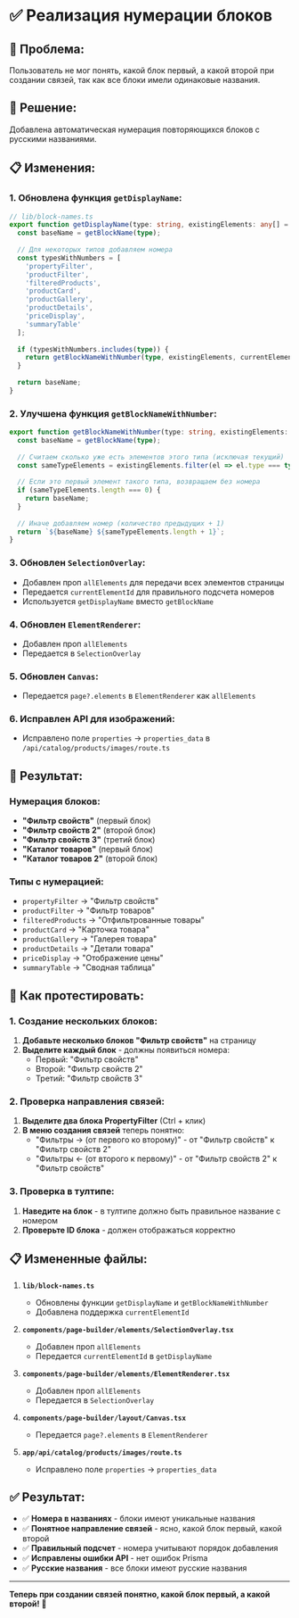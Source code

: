 # ✅ Реализация нумерации блоков

## 🎯 **Проблема:**
Пользователь не мог понять, какой блок первый, а какой второй при создании связей, так как все блоки имели одинаковые названия.

## 🔧 **Решение:**
Добавлена автоматическая нумерация повторяющихся блоков с русскими названиями.

## 📋 **Изменения:**

### **1. Обновлена функция `getDisplayName`:**
```typescript
// lib/block-names.ts
export function getDisplayName(type: string, existingElements: any[] = [], currentElementId?: string): string {
  const baseName = getBlockName(type);
  
  // Для некоторых типов добавляем номера
  const typesWithNumbers = [
    'propertyFilter',
    'productFilter', 
    'filteredProducts',
    'productCard',
    'productGallery',
    'productDetails',
    'priceDisplay',
    'summaryTable'
  ];
  
  if (typesWithNumbers.includes(type)) {
    return getBlockNameWithNumber(type, existingElements, currentElementId);
  }
  
  return baseName;
}
```

### **2. Улучшена функция `getBlockNameWithNumber`:**
```typescript
export function getBlockNameWithNumber(type: string, existingElements: any[] = [], currentElementId?: string): string {
  const baseName = getBlockName(type);
  
  // Считаем сколько уже есть элементов этого типа (исключая текущий)
  const sameTypeElements = existingElements.filter(el => el.type === type && el.id !== currentElementId);
  
  // Если это первый элемент такого типа, возвращаем без номера
  if (sameTypeElements.length === 0) {
    return baseName;
  }
  
  // Иначе добавляем номер (количество предыдущих + 1)
  return `${baseName} ${sameTypeElements.length + 1}`;
}
```

### **3. Обновлен `SelectionOverlay`:**
- Добавлен проп `allElements` для передачи всех элементов страницы
- Передается `currentElementId` для правильного подсчета номеров
- Используется `getDisplayName` вместо `getBlockName`

### **4. Обновлен `ElementRenderer`:**
- Добавлен проп `allElements`
- Передается в `SelectionOverlay`

### **5. Обновлен `Canvas`:**
- Передается `page?.elements` в `ElementRenderer` как `allElements`

### **6. Исправлен API для изображений:**
- Исправлено поле `properties` → `properties_data` в `/api/catalog/products/images/route.ts`

## 🎨 **Результат:**

### **Нумерация блоков:**
- **"Фильтр свойств"** (первый блок)
- **"Фильтр свойств 2"** (второй блок)
- **"Фильтр свойств 3"** (третий блок)
- **"Каталог товаров"** (первый блок)
- **"Каталог товаров 2"** (второй блок)

### **Типы с нумерацией:**
- `propertyFilter` → "Фильтр свойств"
- `productFilter` → "Фильтр товаров"
- `filteredProducts` → "Отфильтрованные товары"
- `productCard` → "Карточка товара"
- `productGallery` → "Галерея товара"
- `productDetails` → "Детали товара"
- `priceDisplay` → "Отображение цены"
- `summaryTable` → "Сводная таблица"

## 🧪 **Как протестировать:**

### **1. Создание нескольких блоков:**
1. **Добавьте несколько блоков "Фильтр свойств"** на страницу
2. **Выделите каждый блок** - должны появиться номера:
   - Первый: "Фильтр свойств"
   - Второй: "Фильтр свойств 2"
   - Третий: "Фильтр свойств 3"

### **2. Проверка направления связей:**
1. **Выделите два блока PropertyFilter** (Ctrl + клик)
2. **В меню создания связей** теперь понятно:
   - "Фильтры → (от первого ко второму)" - от "Фильтр свойств" к "Фильтр свойств 2"
   - "Фильтры ← (от второго к первому)" - от "Фильтр свойств 2" к "Фильтр свойств"

### **3. Проверка в тултипе:**
1. **Наведите на блок** - в тултипе должно быть правильное название с номером
2. **Проверьте ID блока** - должен отображаться корректно

## 📋 **Измененные файлы:**

1. **`lib/block-names.ts`**
   - Обновлены функции `getDisplayName` и `getBlockNameWithNumber`
   - Добавлена поддержка `currentElementId`

2. **`components/page-builder/elements/SelectionOverlay.tsx`**
   - Добавлен проп `allElements`
   - Передается `currentElementId` в `getDisplayName`

3. **`components/page-builder/elements/ElementRenderer.tsx`**
   - Добавлен проп `allElements`
   - Передается в `SelectionOverlay`

4. **`components/page-builder/layout/Canvas.tsx`**
   - Передается `page?.elements` в `ElementRenderer`

5. **`app/api/catalog/products/images/route.ts`**
   - Исправлено поле `properties` → `properties_data`

## ✅ **Результат:**

- ✅ **Номера в названиях** - блоки имеют уникальные названия
- ✅ **Понятное направление связей** - ясно, какой блок первый, какой второй
- ✅ **Правильный подсчет** - номера учитывают порядок добавления
- ✅ **Исправлены ошибки API** - нет ошибок Prisma
- ✅ **Русские названия** - все блоки имеют русские названия

---

**Теперь при создании связей понятно, какой блок первый, а какой второй! 🚀**

